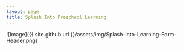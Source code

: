 ```yaml
---
layout: page
title: Splash Into Preschool Learning
---
```

![Image]({{ site.github.url }}/assets/img/Splash-Into-Learning-Form-Header.png)

<div id="fd-form-6481fe774769d78b33faf203"></div>
<script>
  window.fd('form', {
    formId: '6481fe774769d78b33faf203',
    containerEl: '#fd-form-6481fe774769d78b33faf203'
  });
</script>